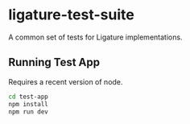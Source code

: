 # ligature-test-suite

A common set of tests for Ligature implementations.

## Running Test App

Requires a recent version of node.

```bash
cd test-app
npm install
npm run dev
```
